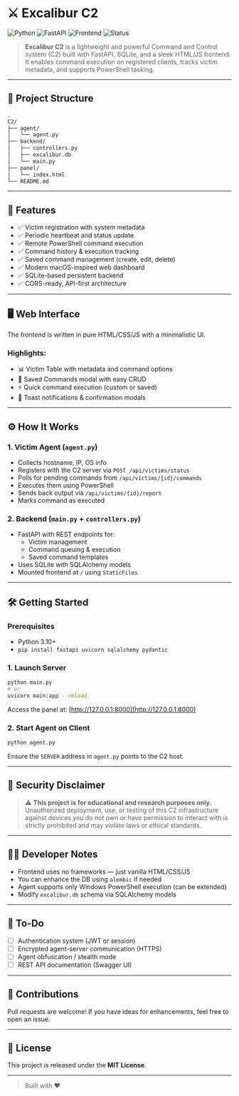 # ⚔️ Excalibur C2

![Python](https://img.shields.io/badge/Python-3.10%2B-blue?style=flat&logo=python)
![FastAPI](https://img.shields.io/badge/FastAPI-API%20Backend-brightgreen?style=flat&logo=fastapi)
![Frontend](https://img.shields.io/badge/HTML5-%F0%9F%92%BB%20Frontend-orange?style=flat&logo=html5)
![Status](https://img.shields.io/badge/status-in%20development-yellow)

> **Excalibur C2** is a lightweight and powerful Command and Control system (C2) built with FastAPI, SQLite, and a sleek HTML/JS frontend. It enables command execution on registered clients, tracks victim metadata, and supports PowerShell tasking.

---

## 🧩 Project Structure

```bash
.
C2/
├── agent/
│   └── agent.py
├── backend/
│   ├── controllers.py
│   ├── excalibur.db
│   └── main.py
├── panel/
│   └── index.html
└── README.md

```

---

## 🚀 Features

- ✅ Victim registration with system metadata
- ✅ Periodic heartbeat and status update
- ✅ Remote PowerShell command execution
- ✅ Command history & execution tracking
- ✅ Saved command management (create, edit, delete)
- ✅ Modern macOS-inspired web dashboard
- ✅ SQLite-based persistent backend
- ✅ CORS-ready, API-first architecture

---

## 🖥️ Web Interface

The frontend is written in pure HTML/CSS/JS with a minimalistic UI.

### Highlights:
- 📊 Victim Table with metadata and command options
- 💾 Saved Commands modal with easy CRUD
- ⚡ Quick command execution (custom or saved)
- 🔔 Toast notifications & confirmation modals

---

## ⚙️ How It Works

### 1. Victim Agent (`agent.py`)
- Collects hostname, IP, OS info
- Registers with the C2 server via `POST /api/victims/status`
- Polls for pending commands from `/api/victims/{id}/commands`
- Executes them using PowerShell
- Sends back output via `/api/victims/{id}/report`
- Marks command as executed

### 2. Backend (`main.py` + `controllers.py`)
- FastAPI with REST endpoints for:
  - Victim management
  - Command queuing & execution
  - Saved command templates
- Uses SQLite with SQLAlchemy models
- Mounted frontend at `/` using `StaticFiles`

---

## 🛠️ Getting Started

### Prerequisites
- Python 3.10+
- `pip install fastapi uvicorn sqlalchemy pydantic`

### 1. Launch Server
```bash
python main.py
# or
uvicorn main:app --reload
```

Access the panel at: [http://127.0.0.1:8000](http://127.0.0.1:8000)

### 2. Start Agent on Client
```bash
python agent.py
```

Ensure the `SERVER` address in `agent.py` points to the C2 host.

---

## 🔐 Security Disclaimer

> ⚠️ **This project is for educational and research purposes only.**
Unauthorized deployment, use, or testing of this C2 infrastructure against devices you do not own or have permission to interact with is strictly prohibited and may violate laws or ethical standards.

---

## 🧑‍💻 Developer Notes

- Frontend uses no frameworks — just vanilla HTML/CSS/JS
- You can enhance the DB using `alembic` if needed
- Agent supports only Windows PowerShell execution (can be extended)
- Modify `excalibur.db` schema via SQLAlchemy models

---

## 📌 To-Do
- [ ] Authentication system (JWT or session)
- [ ] Encrypted agent-server communication (HTTPS)
- [ ] Agent obfuscation / stealth mode
- [ ] REST API documentation (Swagger UI)

---

## 🤝 Contributions

Pull requests are welcome! If you have ideas for enhancements, feel free to open an issue.

---

## 📜 License

This project is released under the **MIT License**.

---

> Built with ❤️ 
